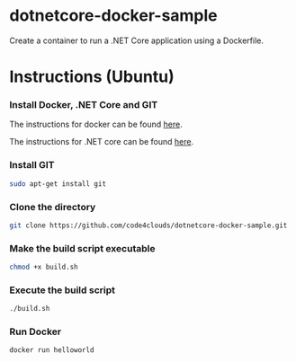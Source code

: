 # dotnetcore-docker-sample

Create a container to run a .NET Core application using a Dockerfile.

# Instructions (Ubuntu)

### Install Docker, .NET Core and GIT
The instructions for docker can be found [here](https://docs.docker.com/engine/installation/linux/docker-ce/ubuntu/).

The instructions for .NET core can be found [here](https://www.microsoft.com/net/core#linuxubuntu).

### Install GIT
```bash
sudo apt-get install git
```
### Clone the directory
```bash
git clone https://github.com/code4clouds/dotnetcore-docker-sample.git
```

### Make the build script executable
```bash
chmod +x build.sh
```
### Execute the build script
```bash
./build.sh
```
### Run Docker
```bash
docker run helloworld
```
